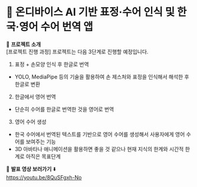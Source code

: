 # 🚀 온디바이스 AI 기반 표정·수어 인식 및 한국·영어 수어 번역 앱

📌 **프로젝트 소개**  
[프로젝트 진행 과정]
프로젝트는 다음 3단계로 진행할 예정입니다.

1. 표정 + 손모양 인식 후 한글로 번역
- YOLO, MediaPipe 등의 기술을 활용하여 손 제스처와 표정을 인식해서 해석한 후 한글로 변환

2. 한글에서 영어 번역
- 단순히 수어를 한글로 번역한 것을 영어로 번역

3. 영어 수어 생성
- 한국 수어에서 번역된 텍스트를 기반으로 영어 수어를 생성해서 사용자에게 영어 수어를 보여주는 기능
- 3D 아바타나 애니메이션을 활용하면 좋을 것 같으나 현재 지식의 한계와 시간적 한계로 아직은 목표단계

🎥 **발표 영상 보러가기** ⬇️  
 https://youtu.be/8QuSFgxh-No
